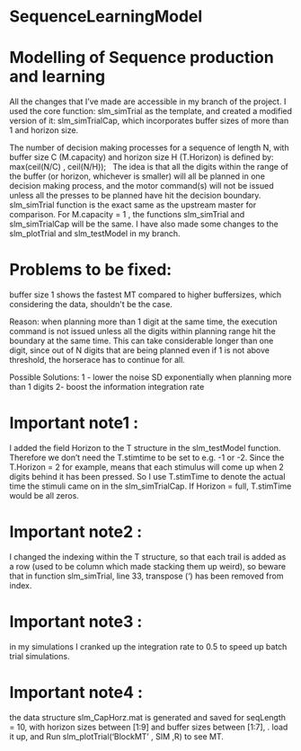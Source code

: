 # SequenceLearningModel
# Modelling of Sequence production and learning 

All the changes that I’ve made are accessible in my branch of the project.
I used the core function: slm_simTrial as the template, and created a modified version of it: slm_simTrialCap, which incorporates buffer sizes of more than 1 and horizon size.

The number of decision making processes  for a sequence of length N, with buffer size C (M.capacity) and horizon size H (T.Horizon) is defined by: max(ceil(N/C) , ceil(N/H));  
The idea is that all the digits within the range of the buffer (or horizon, whichever is smaller) will all be planned in one decision making process, and the motor command(s) will not be issued unless all the presses to be planned have hit the decision boundary.
slm_simTrial function is the exact same as the upstream master for comparison.
For M.capacity = 1 , the functions slm_simTrial and slm_simTrialCap will be the same.
I have also made some changes to the slm_plotTrial and slm_testModel in my branch.
# Problems to be fixed: 
buffer size 1 shows the fastest MT compared to higher buffersizes, which considering the data, shouldn't be the case.

Reason: 
when planning more than 1 digit at the same time, the execution command is not issued unless all the digits within planning range hit the boundary at the same time. This can take considerable longer than one digit, since out of N digits that are being planned even if 1 is not above threshold, the horserace has to continue for all.

Possible Solutions:
1 -  lower the noise SD exponentially when planning more than 1 digits
2-  boost the information integration rate


# Important note1 : 
I added the field Horizon to the T structure in the slm_testModel function. Therefore we don’t need the T.stimtime to be set to e.g. -1 or -2. Since the T.Horizon = 2 for example, means that each stimulus will come up when 2 digits behind it has been pressed. So I use T.stimTime to denote the actual time the stimuli came on in the slm_simTrialCap. If Horizon = full, T.stimTime would be all zeros.

# Important note2 : 
I changed the indexing within the T structure, so that each trail is added as a row (used to be column which made stacking them up weird), so beware that in function slm_simTrial, line 33, transpose (‘) has been removed from index.

# Important note3 : 
in my simulations I cranked up the integration rate to 0.5 to speed up batch trial simulations.

# Important note4 : 
the data structure slm_CapHorz.mat is generated and saved for seqLength = 10,  with horizon sizes between [1:9] and buffer sizes between [1:7], . load it up, and Run slm_plotTrial(‘BlockMT’ , SIM ,R) to see MT.


